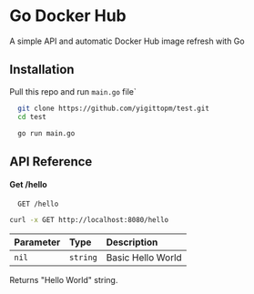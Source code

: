
# Go Docker Hub

A simple API and automatic Docker Hub image refresh with Go

## Installation

Pull this repo and run ```main.go``` file`

```bash
  git clone https://github.com/yigittopm/test.git
  cd test
```

```bash
  go run main.go
```

## API Reference

#### Get /hello

```http
  GET /hello
```

```bash
curl -x GET http://localhost:8080/hello
```

| Parameter | Type     | Description                |
| :-------- | :------- | :------------------------- |
| `nil` | `string` | Basic Hello World |


Returns "Hello World" string.
